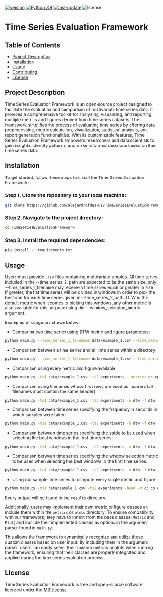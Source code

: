 [![version](https://img.shields.io/badge/version-2.0-blue)](https://github.com/alejandrofdez-us/TimeSeriesEvaluationFramework/releases)
[![Python 3.9](https://img.shields.io/badge/python-3.9-darkgreen)](https://www.python.org/downloads/release/python-390/)
[![last-update](https://img.shields.io/badge/last_update-07/XY/2023-brightgreen)](https://github.com/alejandrofdez-us/TimeSeriesEvaluationFramework/commits/main)
![license](https://img.shields.io/badge/license-MIT-orange)

# Time Series Evaluation Framework

## Table of Contents

- [Project Description](#project-description)
- [Installation](#installation)
- [Usage](#usage)
- [Contributing](#contributing)
- [License](#license)

## Project Description

Time Series Evaluation Framework is an open-source project designed to facilitate the evaluation and comparison of multivariate time series data. It provides a comprehensive toolkit for analyzing, visualizing, and reporting multiple metrics and figures derived from time series datasets. The framework simplifies the process of evaluating time series by offering data preprocessing, metric calculation, visualization, statistical analysis, and report generation functionalities. With its customizable features, Time Series Evaluation Framework empowers researchers and data scientists to gain insights, identify patterns, and make informed decisions based on their time series data.

## Installation

To get started, follow these steps to install the Time Series Evaluation Framework:
### Step 1. Clone the repository to your local machine:
```Bash
git clone https://github.com/alejandrofdez-us/TimeSeriesEvaluationFramework
```
### Step 2. Navigate to the project directory:
```Bash
cd TimeSeriesEvaluationFramework
```

### Step 3. Install the required dependencies:
```Bash
pip install -r requirements.txt
```

## Usage
Users must provide `.csv` files containing multivariate simples. All time series included in the --time_series_2_path are expected to be the same size, only --time_series_1_filename may receive a time series equal or greater in size. If greater, the fist time series will be divided in windows in order to pick the best one for each time series given in --time_series_2_path. DTW is the default metric when it comes to picking this windows, any other metric is also available for this purpose using the --window_selection_metric argument.

Examples of usage are shown below: 

- Comparing two time series using DTW metric and figure parameters: 
```Bash
python main.py --time_series_1_filename data/example_1.csv --time_series_2_path experiments/mini_example_1.csv --metrics dtw --figures dtw
```

- Comparison between a time series and all time series within a directory:
```Bash
python main.py --time_series_1_filename data/example_1.csv --time_series_2_path experiments --metrics dtw --figures dtw
```

- Comparison using every metric and figure available:
```Bash
python main.py -ts1 data/example_1.csv -ts2 experiments --metrics cc cp dtw hi js kl ks mmd --figures deltas dtw evolution pca tsne
```

- Comparison using filenames whose first rows are used as headers (all filenames must contain the same header):
```Bash
python main.py -ts1 data/example_1.csv -ts2 experiments -m dtw -f dtw --header
```

- Comparison between time series specifying the frequency in seconds in which samples were taken:
```Bash
python main.py -ts1 data/example_1.csv -ts2 experiments -m dtw -f dtw --timestamp_frequency_seconds 60
```

- Comparison between time series specifying the stride to be used when selecting the best windows in the first time series:
```Bash
python main.py -ts1 data/example_1.csv -ts2 experiments -m dtw -f dtw --stride 5
```

- Comparison between time series specifying the window selection metric to be used when selecting the best windows in the first time series:
```Bash
python main.py -ts1 data/example_1.csv -ts2 experiments -m dtw -f dtw --window_selection_metric js
```

- Using our sample time series to compute every single metric and figure:
```Bash
python main.py -ts1 data/sample_1.csv -ts2 experiments -head -m cc cp dtw hi js kl ks mmd -f deltas dtw evolution pca tsne -w_select_met cc -ts_freq_secs 60 -strd 5
```

Every output will be found in the `results` directory.

Additionally, users may implement their own metric or figure classes an include them within the `metrics` or `plots` directory. To ensure compatibility with our framework, they have to inherit from the base classes (`Metric` and `Plot`) and include their implemented classes as options in the argument parser found in `main.py`. 

This allows the framework to dynamically recognize and utilize these custom classes based on user input. By including them in the argument parser, users can easily select their custom metrics or plots when running the framework, ensuring that their classes are properly integrated and applied during the time series evaluation process.

## License

Time Series Evaluation Framework is free and open-source software licensed under the [MIT license](<https://github.com>).